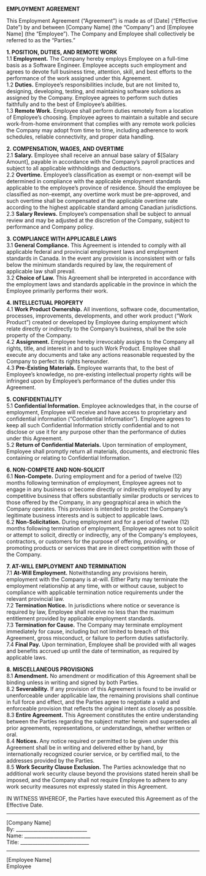 **EMPLOYMENT AGREEMENT**

This Employment Agreement (“Agreement”) is made as of [Date] (“Effective Date”) by and between [Company Name] (the “Company”) and [Employee Name] (the “Employee”). The Company and Employee shall collectively be referred to as the “Parties.”

**1. POSITION, DUTIES, AND REMOTE WORK**  
1.1 **Employment.** The Company hereby employs Employee on a full-time basis as a Software Engineer. Employee accepts such employment and agrees to devote full business time, attention, skill, and best efforts to the performance of the work assigned under this Agreement.  
1.2 **Duties.** Employee’s responsibilities include, but are not limited to, designing, developing, testing, and maintaining software solutions as assigned by the Company. Employee agrees to perform such duties faithfully and to the best of Employee’s abilities.  
1.3 **Remote Work.** Employee shall perform duties remotely from a location of Employee’s choosing. Employee agrees to maintain a suitable and secure work-from-home environment that complies with any remote work policies the Company may adopt from time to time, including adherence to work schedules, reliable connectivity, and proper data handling.  

**2. COMPENSATION, WAGES, AND OVERTIME**  
2.1 **Salary.** Employee shall receive an annual base salary of $[Salary Amount], payable in accordance with the Company’s payroll practices and subject to all applicable withholdings and deductions.  
2.2 **Overtime.** Employee’s classification as exempt or non-exempt will be determined in compliance with the applicable employment standards applicable to the employee’s province of residence. Should the employee be classified as non-exempt, any overtime work must be pre-approved, and such overtime shall be compensated at the applicable overtime rate according to the highest applicable standard among Canadian jurisdictions.  
2.3 **Salary Reviews.** Employee’s compensation shall be subject to annual review and may be adjusted at the discretion of the Company, subject to performance and Company policy.

**3. COMPLIANCE WITH APPLICABLE LAWS**  
3.1 **General Compliance.** This Agreement is intended to comply with all applicable federal and provincial employment laws and employment standards in Canada. In the event any provision is inconsistent with or falls below the minimum standards required by law, the requirement of applicable law shall prevail.  
3.2 **Choice of Law.** This Agreement shall be interpreted in accordance with the employment laws and standards applicable in the province in which the Employee primarily performs their work.

**4. INTELLECTUAL PROPERTY**  
4.1 **Work Product Ownership.** All inventions, software code, documentation, processes, improvements, developments, and other work product (“Work Product”) created or developed by Employee during employment which relate directly or indirectly to the Company’s business, shall be the sole property of the Company.  
4.2 **Assignment.** Employee hereby irrevocably assigns to the Company all rights, title, and interest in and to such Work Product. Employee shall execute any documents and take any actions reasonable requested by the Company to perfect its rights hereunder.  
4.3 **Pre-Existing Materials.** Employee warrants that, to the best of Employee’s knowledge, no pre-existing intellectual property rights will be infringed upon by Employee’s performance of the duties under this Agreement.

**5. CONFIDENTIALITY**  
5.1 **Confidential Information.** Employee acknowledges that, in the course of employment, Employee will receive and have access to proprietary and confidential information (“Confidential Information”). Employee agrees to keep all such Confidential Information strictly confidential and to not disclose or use it for any purpose other than the performance of duties under this Agreement.  
5.2 **Return of Confidential Materials.** Upon termination of employment, Employee shall promptly return all materials, documents, and electronic files containing or relating to Confidential Information.

**6. NON-COMPETE AND NON-SOLICIT**  
6.1 **Non-Compete.** During employment and for a period of twelve (12) months following termination of employment, Employee agrees not to engage in any business or become directly or indirectly employed by any competitive business that offers substantially similar products or services to those offered by the Company, in any geographical area in which the Company operates. This provision is intended to protect the Company’s legitimate business interests and is subject to applicable laws.  
6.2 **Non-Solicitation.** During employment and for a period of twelve (12) months following termination of employment, Employee agrees not to solicit or attempt to solicit, directly or indirectly, any of the Company's employees, contractors, or customers for the purpose of offering, providing, or promoting products or services that are in direct competition with those of the Company.

**7. AT-WILL EMPLOYMENT AND TERMINATION**  
7.1 **At-Will Employment.** Notwithstanding any provisions herein, employment with the Company is at-will. Either Party may terminate the employment relationship at any time, with or without cause, subject to compliance with applicable termination notice requirements under the relevant provincial law.  
7.2 **Termination Notice.** In jurisdictions where notice or severance is required by law, Employee shall receive no less than the maximum entitlement provided by applicable employment standards.  
7.3 **Termination for Cause.** The Company may terminate employment immediately for cause, including but not limited to breach of this Agreement, gross misconduct, or failure to perform duties satisfactorily.  
7.4 **Final Pay.** Upon termination, Employee shall be provided with all wages and benefits accrued up until the date of termination, as required by applicable laws.

**8. MISCELLANEOUS PROVISIONS**  
8.1 **Amendment.** No amendment or modification of this Agreement shall be binding unless in writing and signed by both Parties.  
8.2 **Severability.** If any provision of this Agreement is found to be invalid or unenforceable under applicable law, the remaining provisions shall continue in full force and effect, and the Parties agree to negotiate a valid and enforceable provision that reflects the original intent as closely as possible.  
8.3 **Entire Agreement.** This Agreement constitutes the entire understanding between the Parties regarding the subject matter herein and supersedes all prior agreements, representations, or understandings, whether written or oral.  
8.4 **Notices.** Any notice required or permitted to be given under this Agreement shall be in writing and delivered either by hand, by internationally recognized courier service, or by certified mail, to the addresses provided by the Parties.  
8.5 **Work Security Clause Exclusion.** The Parties acknowledge that no additional work security clause beyond the provisions stated herein shall be imposed, and the Company shall not require Employee to adhere to any work security measures not expressly stated in this Agreement.

IN WITNESS WHEREOF, the Parties have executed this Agreement as of the Effective Date.

_________________________________  
[Company Name]  
By: _____________________________  
Name: ___________________________  
Title: ____________________________  

_________________________________  
[Employee Name]  
Employee